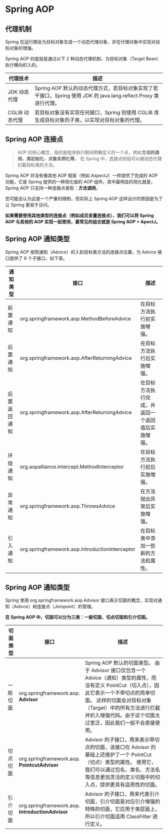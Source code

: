 # Spring AOP



## 代理机制

Spring 在运行期会为目标对象生成一个动态代理对象，并在代理对象中实现对目标对象的增强。

Spring AOP 的底层是通过以下 2 种动态代理机制，为目标对象（Target Bean）执行横向织入的。

| 代理技术       | 描述                                                         |
| -------------- | ------------------------------------------------------------ |
| JDK 动态代理   | Spring AOP 默认的动态代理方式，若目标对象实现了若干接口，Spring 使用 JDK 的 java.lang.reflect.Proxy 类进行代理。 |
| CGLIB 动态代理 | 若目标对象没有实现任何接口，Spring 则使用 CGLIB 库生成目标对象的子类，以实现对目标对象的代理。 |



## Spring AOP 连接点

> AOP 的核心概念，指的是程序执行期间明确定义的一个点，例如**方法的调用、类初始化、对象实例化等**。  在 Spring 中，连接点则指可以被动态代理拦截目标类的方法。

Spring AOP 并没有像其他 AOP 框架（例如 AspectJ）一样提供了完成的 AOP 功能，它是 Spring 提供的一种简化版的 AOP 组件。其中最明显的简化就是，Spring AOP 只支持一种连接点类型：**方法调用**。

您可能会认为这是一个严重的限制，但实际上 Spring AOP 这样设计的原因是为了让 Spring 更易于访问。

**如果需要使用其他类型的连接点（例如成员变量连接点），我们可以将 Spring AOP 与其他的 AOP 实现一起使用，最常见的组合就是 Spring AOP + ApectJ。** 



## Spring AOP 通知类型

Spring AOP 按照通知（Advice）织入到目标类方法的连接点位置，为 Advice 接口提供了 6 个子接口，如下表。

| 通知类型     | 接口                                            | 描述                                             |
| ------------ | ----------------------------------------------- | ------------------------------------------------ |
| 前置通知     | org.springframework.aop.MethodBeforeAdvice      | 在目标方法执行前实施增强。                       |
| 后置通知     | org.springframework.aop.AfterReturningAdvice    | 在目标方法执行后实施增强。                       |
| 后置返回通知 | org.springframework.aop.AfterReturningAdvice    | 在目标方法执行完成，并返回一个返回值后实施增强。 |
| 环绕通知     | org.aopalliance.intercept.MethodInterceptor     | 在目标方法执行前后实施增强。                     |
| 异常通知     | org.springframework.aop.ThrowsAdvice            | 在方法抛出异常后实施增强。                       |
| 引入通知     | org.springframework.aop.IntroductionInterceptor | 在目标类中添加一些新的方法和属性。               |



## Spring AOP 通知类型

Spring 使用 org.springframework.aop.Advisor 接口表示切面的概念，实现对通知（Adivce）和连接点（Joinpoint）的管理。

**在 Spring AOP 中，切面可以分为三类：一般切面、切点切面和引介切面。**

| 切面类型 | 接口                                                  | 描述                                                         |
| -------- | ----------------------------------------------------- | ------------------------------------------------------------ |
| 一般切面 | org.springframework.aop.<br />**Advisor**             | Spring AOP 默认的切面类型。  由于 Advisor 接口仅包含一个 Advice（通知）类型的属性，而没有定义 PointCut（切入点），因此它表示一个不带切点的简单切面。  这样的切面会对目标对象（Target）中的所有方法进行拦截并织入增强代码。由于这个切面太过宽泛，因此我们一般不会直接使用。 |
| 切点切面 | org.springframework.aop.<br />**PointcutAdvisor**     | Advisor 的子接口，用来表示带切点的切面，该接口在 Advisor 的基础上还维护了一个 PointCut（切点）类型的属性。  使用它，我们可以通过包名、类名、方法名等信息更加灵活的定义切面中的切入点，提供更具有适用性的切面。 |
| 引介切面 | org.springframework.aop.<br />**IntroductionAdvisor** | Advisor 的子接口，用来代表引介切面，引介切面是对应引介增强的特殊的切面，它应用于类层面上，所以引介切面适用 ClassFilter 进行定义。 |

